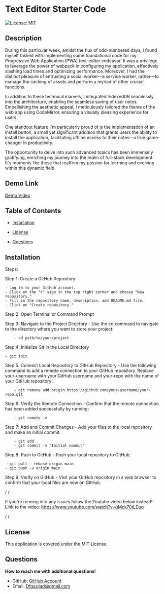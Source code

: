 # Text Editor Starter Code

[![License: MIT](https://img.shields.io/badge/License-MIT-yellow.svg)](https://opensource.org/licenses/MIT)

## Description

During this particular week, amidst the flux of odd-numbered days, I found myself tasked with implementing some foundational code for my Progressive Web Application (PWA) text-editor endeavor. It was a privilege to leverage the power of webpack in configuring my application, effectively slashing load times and optimizing performance. Moreover, I had the distinct pleasure of entrusting a social worker—a service worker, rather—to manage the caching of assets and perform a myriad of other crucial functions.

In addition to these technical marvels, I integrated IndexedDB seamlessly into the architecture, enabling the seamless saving of user notes. Embellishing the aesthetic appeal, I meticulously tailored the theme of the web app using CodeMirror, ensuring a visually pleasing experience for users.

One standout feature I'm particularly proud of is the implementation of an install button, a small yet significant addition that grants users the ability to install the application, facilitating offline access to their notes—a true game-changer in productivity.

The opportunity to delve into such advanced topics has been immensely gratifying, enriching my journey into the realm of full-stack development. It's moments like these that reaffirm my passion for learning and evolving within this dynamic field.

## Demo Link

[Demo Video](https://text-editor-xcve.onrender.com/)

## Table of Contents

- [Installation](#installation)

- [License](#license)

- [Questions](#questions)

## Installation

Steps:

Step 1: Create a GitHub Repository

    - Log in to your GitHub account.
    - Click on the "+" sign in the top right corner and choose "New repository."
    - Fill in the repository name, description, add README.md file.
    - Click on "Create repository."

Step 2: Open Terminal or Command Prompt

Step 3: Navigate to the Project Directory - Use the cd command to navigate to the directory where you want to store your project.

        - cd path/to/your/project

Step 4: Initialize Git in the Local Directory

    - git init

Step 5: Connect Local Repository to GitHub Repository - Use the following command to add a remote connection to your GitHub repository. Replace your-username with your GitHub username and your-repo with the name of your GitHub repository:

        - git remote add origin https://github.com/your-username/your-repo.git

Step 6: Verify the Remote Connection - Confirm that the remote connection has been added successfully by running:

        - git remote -v

Step 7: Add and Commit Changes - Add your files to the local repository and make an initial commit:

        - git add .
        - git commit -m "Initial commit"

Step 8: Push to GitHub - Push your local repository to GitHub:

    - git pull --rebase origin main
    - git push -u origin main

Step 9: Verify on GitHub - Visit your GitHub repository in a web browser to confirm that your local files are now on GitHub.

/
/

If you're running into any issues follow the Youtube video below instead!!
Link to the video: https://www.youtube.com/watch?v=qMck70tLDuo

/
/

## License

This application is covered under the MIT License.

## Questions

**How to reach me with additional questions!**

- GitHub: [GitHub Account](https://github.com/Sajjadalgburi)
- Email: Dfgsajjad@gmail.com
